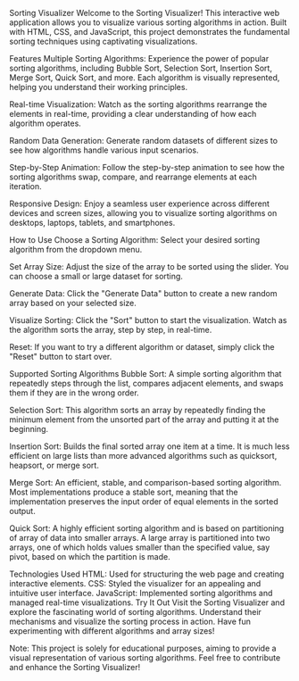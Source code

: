 Sorting Visualizer
Welcome to the Sorting Visualizer! This interactive web application allows you to visualize various sorting algorithms in action. Built with HTML, CSS, and JavaScript, this project demonstrates the fundamental sorting techniques using captivating visualizations.

Features
Multiple Sorting Algorithms: Experience the power of popular sorting algorithms, including Bubble Sort, Selection Sort, Insertion Sort, Merge Sort, Quick Sort, and more. Each algorithm is visually represented, helping you understand their working principles.

Real-time Visualization: Watch as the sorting algorithms rearrange the elements in real-time, providing a clear understanding of how each algorithm operates.

Random Data Generation: Generate random datasets of different sizes to see how algorithms handle various input scenarios.

Step-by-Step Animation: Follow the step-by-step animation to see how the sorting algorithms swap, compare, and rearrange elements at each iteration.

Responsive Design: Enjoy a seamless user experience across different devices and screen sizes, allowing you to visualize sorting algorithms on desktops, laptops, tablets, and smartphones.

How to Use
Choose a Sorting Algorithm: Select your desired sorting algorithm from the dropdown menu.

Set Array Size: Adjust the size of the array to be sorted using the slider. You can choose a small or large dataset for sorting.

Generate Data: Click the "Generate Data" button to create a new random array based on your selected size.

Visualize Sorting: Click the "Sort" button to start the visualization. Watch as the algorithm sorts the array, step by step, in real-time.

Reset: If you want to try a different algorithm or dataset, simply click the "Reset" button to start over.

Supported Sorting Algorithms
Bubble Sort: A simple sorting algorithm that repeatedly steps through the list, compares adjacent elements, and swaps them if they are in the wrong order.

Selection Sort: This algorithm sorts an array by repeatedly finding the minimum element from the unsorted part of the array and putting it at the beginning.

Insertion Sort: Builds the final sorted array one item at a time. It is much less efficient on large lists than more advanced algorithms such as quicksort, heapsort, or merge sort.

Merge Sort: An efficient, stable, and comparison-based sorting algorithm. Most implementations produce a stable sort, meaning that the implementation preserves the input order of equal elements in the sorted output.

Quick Sort: A highly efficient sorting algorithm and is based on partitioning of array of data into smaller arrays. A large array is partitioned into two arrays, one of which holds values smaller than the specified value, say pivot, based on which the partition is made.

Technologies Used
HTML: Used for structuring the web page and creating interactive elements.
CSS: Styled the visualizer for an appealing and intuitive user interface.
JavaScript: Implemented sorting algorithms and managed real-time visualizations.
Try It Out
Visit the Sorting Visualizer and explore the fascinating world of sorting algorithms. Understand their mechanisms and visualize the sorting process in action. Have fun experimenting with different algorithms and array sizes!

Note: This project is solely for educational purposes, aiming to provide a visual representation of various sorting algorithms. Feel free to contribute and enhance the Sorting Visualizer!
